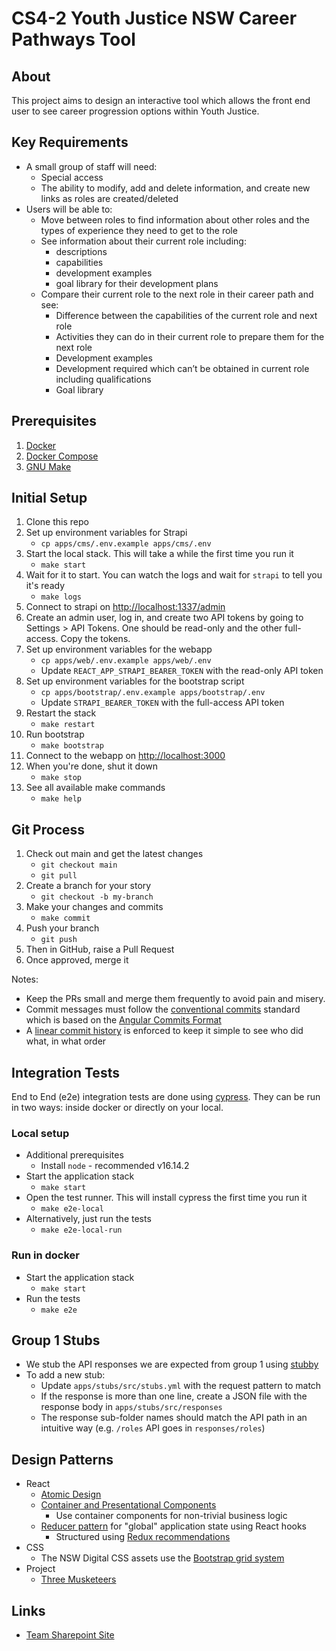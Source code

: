 # CS4-2 Youth Justice NSW Career Pathways Tool

## About

This project aims to design an interactive tool which allows the front end user to see career progression options within
Youth Justice.

## Key Requirements

- A small group of staff will need:
  - Special access
  - The ability to modify, add and delete information, and create new links as roles are created/deleted
- Users will be able to:
  - Move between roles to find information about other roles and the types of experience they need to get to the role
  - See information about their current role including:
    - descriptions
    - capabilities
    - development examples
    - goal library for their development plans
  - Compare their current role to the next role in their career path and see:
    - Difference between the capabilities of the current role and next role
    - Activities they can do in their current role to prepare them for the next role
    - Development examples
    - Development required which can’t be obtained in current role including qualifications
    - Goal library

## Prerequisites

1. [Docker](https://docs.docker.com/engine/install/)
2. [Docker Compose](https://docs.docker.com/compose/install/)
3. [GNU Make](https://www.gnu.org/software/make/)

## Initial Setup

1. Clone this repo
2. Set up environment variables for Strapi
   - `cp apps/cms/.env.example apps/cms/.env`
3. Start the local stack. This will take a while the first time you run it
   - `make start`
4. Wait for it to start. You can watch the logs and wait for `strapi` to tell you it's ready
   - `make logs`
5. Connect to strapi on [http://localhost:1337/admin](http://localhost:1337/admin)
6. Create an admin user, log in, and create two API tokens by going to Settings > API Tokens. One should be read-only
   and the other full-access. Copy the tokens.
7. Set up environment variables for the webapp
   - `cp apps/web/.env.example apps/web/.env`
   - Update `REACT_APP_STRAPI_BEARER_TOKEN` with the read-only API token
8. Set up environment variables for the bootstrap script
   - `cp apps/bootstrap/.env.example apps/bootstrap/.env`
   - Update `STRAPI_BEARER_TOKEN` with the full-access API token
9. Restart the stack
   - `make restart`
10. Run bootstrap
    - `make bootstrap`
11. Connect to the webapp on [http://localhost:3000](http://localhost:3000)
12. When you're done, shut it down
    - `make stop`
13. See all available make commands
    - `make help`

## Git Process

1. Check out main and get the latest changes
   - `git checkout main`
   - `git pull`
2. Create a branch for your story
   - `git checkout -b my-branch`
3. Make your changes and commits
   - `make commit`
4. Push your branch
   - `git push`
5. Then in GitHub, raise a Pull Request
6. Once approved, merge it

Notes:

- Keep the PRs small and merge them frequently to avoid pain and misery.
- Commit messages must follow the [conventional commits](https://www.conventionalcommits.org/en/v1.0.0/) standard which
  is based on the [Angular Commits Format](https://github.com/angular/angular/blob/master/CONTRIBUTING.md#commit)
- A [linear commit history](https://www.bitsnbites.eu/a-tidy-linear-git-history) is enforced to keep it simple to see
  who did what, in what order

## Integration Tests

End to End (e2e) integration tests are done using [cypress](https://docs.cypress.io/). They can be run in two ways:
inside docker or directly on your local.

### Local setup

- Additional prerequisites
  - Install `node` - recommended v16.14.2
- Start the application stack
  - `make start`
- Open the test runner. This will install cypress the first time you run it
  - `make e2e-local`
- Alternatively, just run the tests
  - `make e2e-local-run`

### Run in docker

- Start the application stack
  - `make start`
- Run the tests
  - `make e2e`

## Group 1 Stubs

- We stub the API responses we are expected from group 1 using [stubby](https://github.com/mrak/stubby4node)
- To add a new stub:
  - Update `apps/stubs/src/stubs.yml` with the request pattern to match
  - If the response is more than one line, create a JSON file with the response body in `apps/stubs/src/responses`
  - The response sub-folder names should match the API path in an intuitive way (e.g. `/roles` API goes
    in `responses/roles`)

## Design Patterns

- React
  - [Atomic Design](https://benjaminwfox.com/blog/tech/atomic-design-for-developers)
  - [Container and Presentational Components](https://medium.com/@dan_abramov/smart-and-dumb-components)
    - Use container components for non-trivial business logic
  - [Reducer pattern](https://www.thisdot.co/blog/creating-a-global-state-with-react-hooks) for "global" application
    state using React hooks
    - Structured using [Redux recommendations](https://redux.js.org/usage/structuring-reducers/structuring-reducers)
- CSS
  - The NSW Digital CSS assets use the [Bootstrap grid system](https://getbootstrap.com/docs/4.1/layout/grid/)
- Project
  - [Three Musketeers](https://3musketeers.io/)

## Links

- [Team Sharepoint Site](https://unisydneyedu.sharepoint.com/sites/COMP5052CS4-22022S1)

